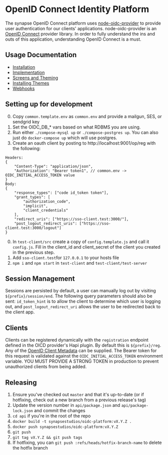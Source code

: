 # OpenID Connect Identity Platform

The synapse OpenID Connect platform uses [node-oidc-provider](https://github.com/panva/node-oidc-provider) to provide user authentication for our clients' applications. node-oidc-provider is an [OpenID Connect](http://openid.net/connect/) provider library. In order to fully understand the ins and outs of this application, understanding OpenID Connect is a must.

## Usage Documentation
- [Installation](docs/installation.md)
- [Implementation](docs/implementation.md)
- [Screens and Theming](docs/screens-and-theming.md)
- [Installing Themes](docs/installing-themes.md)
- [Webhooks](docs/webhooks.md)

## Setting up for development

0. Copy `common.template.env` as `common.env` and provide a mailgun, SES, or sendgrid key
0. Set the OIDC_DB_* vars based on what RDBMS you are using.
0. Run either `./compose-mysql up` or `./compose-postgres up`. You can also just do `docker-compose up` which will use postgres.
0. Create an oauth client by posting to http://localhost:9001/op/reg with the following:
```
Headers:
{
    "Content-Type": "application/json",
    "Authorization": "Bearer token1", // common.env -> OIDC_INITIAL_ACCESS_TOKEN value
}
Body:
{
    "response_types": ["code id_token token"],
    "grant_types": [
        "authorization_code",
        "implicit",
        "client_credentials"
    ],
    "redirect_uris": ["https://sso-client.test:3000/"],
    "post_logout_redirect_uris": ["https://sso-client.test:3000/logout"]
}
```
0. In `test-client/src` create a copy of `config.template.js` and call it `config.js`. Fill in the
client_id and client_secret of the client you created in the previous step.
0. Add `sso-client.test`for `127.0.0.1` to your hosts file
0. `npm i` and `npm start` in `test-client` and `test-client/test-server`

## Session Management

Sessions are persisted by default, a user can manually log out by visiting `${prefix}/session/end`. The following query parameters should also be sent: `id_token_hint` is to allow the client to determine which user is logging out, and `post_logout_redirect_uri` allows the user to be redirected back to the client app.

## Clients

Clients can be registered dynamically with the `registration` endpoint defined in the OICD provider's Hapi plugin. By default this is `${prefix}/reg`. Any of the [OpenID Client Metadata](http://openid.net/specs/openid-connect-registration-1_0.html#ClientMetadata) can be supplied. The Bearer token for this request is validated against the `OIDC_INITIAL_ACCESS_TOKEN` environment variable. YOU MUST PROVIDE A STRONG TOKEN in production to prevent unauthorized clients from being added.

## Releasing
1. Ensure you've checked out `master` and that it's up-to-date (or if hotfixing, check out a new branch from a previous release's tag)
2. Update the version number in `api/package.json` and `api/package-lock.json` and commit the changes
3. `cd api` if you're in the root of the repo
4. `docker build -t synapsestudios/oidc-platform:vX.Y.Z .`
5. `docker push synapsestudios/oidc-platform:vX.Y.Z`
6. `git push`
7. `git tag vX.Y.Z && git push tags`
8. If hotfixing, you can `git push :refs/heads/hotfix-branch-name` to delete the hotfix branch